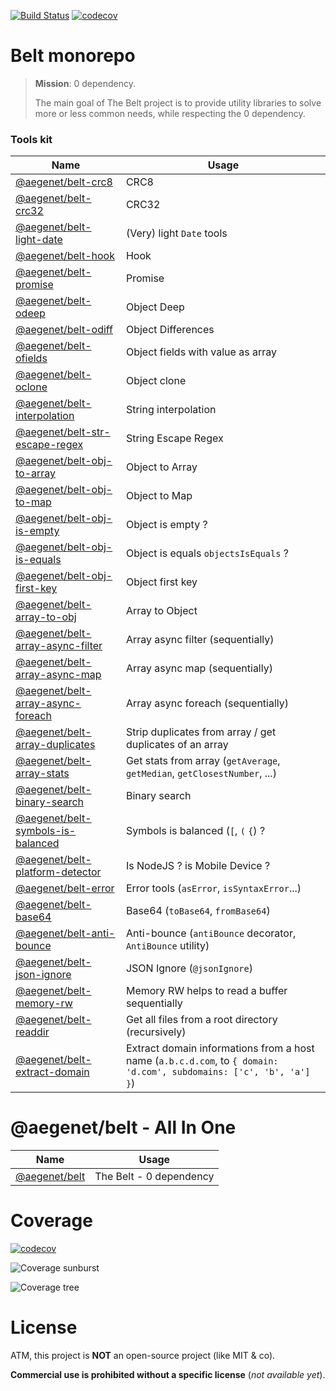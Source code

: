 [![Build Status](https://github.com/aegenet/belt/actions/workflows/ci.yml/badge.svg)](https://github.com/aegenet/belt/actions)
[![codecov](https://codecov.io/gh/aegenet/belt/branch/master/graph/badge.svg?token=XWMNA00XFY)](https://codecov.io/gh/aegenet/belt)
<br />

# Belt monorepo

> **Mission**: 0 dependency.
>
> The main goal of The Belt project is to provide utility libraries to solve more or less common needs, while respecting the 0 dependency.

### Tools kit

| Name | Usage |
|--|--|
| [@aegenet/belt-crc8](./packages/belt-crc8/README.md) | CRC8 |
| [@aegenet/belt-crc32](./packages/belt-crc32/README.md) | CRC32 |
| [@aegenet/belt-light-date](./packages/belt-light-date/README.md) | (Very) light `Date` tools |
| [@aegenet/belt-hook](./packages/belt-hook/README.md) | Hook |
| [@aegenet/belt-promise](./packages/belt-promise/README.md) | Promise |
| [@aegenet/belt-odeep](./packages/belt-odeep/README.md) | Object Deep |
| [@aegenet/belt-odiff](./packages/belt-odiff/README.md) | Object Differences |
| [@aegenet/belt-ofields](./packages/belt-ofields/README.md) | Object fields with value as array |
| [@aegenet/belt-oclone](./packages/belt-oclone/README.md) | Object clone |
| [@aegenet/belt-interpolation](./packages/belt-interpolation/README.md) | String interpolation |
| [@aegenet/belt-str-escape-regex](./packages/belt-str-escape-regex/README.md) | String Escape Regex |
| [@aegenet/belt-obj-to-array](./packages/belt-obj-to-array/README.md) | Object to Array |
| [@aegenet/belt-obj-to-map](./packages/belt-obj-to-map/README.md) | Object to Map |
| [@aegenet/belt-obj-is-empty](./packages/belt-obj-is-empty/README.md) | Object is empty ? |
| [@aegenet/belt-obj-is-equals](./packages/belt-obj-is-equals/README.md) | Object is equals `objectsIsEquals` ? |
| [@aegenet/belt-obj-first-key](./packages/belt-obj-first-key/README.md) | Object first key |
| [@aegenet/belt-array-to-obj](./packages/belt-array-to-obj/README.md) | Array to Object |
| [@aegenet/belt-array-async-filter](./packages/belt-array-async-filter/README.md) | Array async filter (sequentially) |
| [@aegenet/belt-array-async-map](./packages/belt-array-async-map/README.md) | Array async map (sequentially) |
| [@aegenet/belt-array-async-foreach](./packages/belt-array-async-foreach/README.md) | Array async foreach (sequentially) |
| [@aegenet/belt-array-duplicates](./packages/belt-array-duplicates/README.md) | Strip duplicates from array / get duplicates of an array |
| [@aegenet/belt-array-stats](./packages/belt-array-stats/README.md) | Get stats from array (`getAverage`, `getMedian`, `getClosestNumber`, ...) |
| [@aegenet/belt-binary-search](./packages/belt-binary-search/README.md) | Binary search |
| [@aegenet/belt-symbols-is-balanced](./packages/belt-symbols-is-balanced/README.md) | Symbols is balanced (`[`, `(` `{`) ?  |
| [@aegenet/belt-platform-detector](./packages/belt-platform-detector/README.md) | Is NodeJS ? is Mobile Device ?  |
| [@aegenet/belt-error](./packages/belt-error/README.md) | Error tools (`asError`, `isSyntaxError`...)  |
| [@aegenet/belt-base64](./packages/belt-base64/README.md) | Base64 (`toBase64`, `fromBase64`)  |
| [@aegenet/belt-anti-bounce](./packages/belt-anti-bounce/README.md) | Anti-bounce (`antiBounce` decorator, `AntiBounce` utility)  |
| [@aegenet/belt-json-ignore](./packages/belt-json-ignore/README.md) | JSON Ignore (`@jsonIgnore`)  |
| [@aegenet/belt-memory-rw](./packages/belt-memory-rw/README.md) | Memory RW helps to read a buffer sequentially |
| [@aegenet/belt-readdir](./packages/belt-readdir/README.md) | Get all files from a root directory (recursively) |
| [@aegenet/belt-extract-domain](./packages/belt-extract-domain/README.md) | Extract domain informations from a host name (`a.b.c.d.com`, to `{ domain: 'd.com', subdomains: ['c', 'b', 'a'] }`) |

# @aegenet/belt - All In One

| Name | Usage |
|--|--|
| [@aegenet/belt](./packages/belt/README.md) | The Belt - 0 dependency |


# Coverage
[![codecov](https://codecov.io/gh/aegenet/belt/branch/master/graph/badge.svg?token=XWMNA00XFY)](https://codecov.io/gh/aegenet/belt)

![Coverage sunburst](https://codecov.io/gh/aegenet/belt/branch/master/graphs/sunburst.svg?token=XWMNA00XFY)

![Coverage tree](https://codecov.io/gh/aegenet/belt/branch/master/graphs/tree.svg?token=XWMNA00XFY)


# License

ATM, this project is **NOT** an open-source project (like MIT & co).

**Commercial use is prohibited without a specific license** (*not available yet*).
